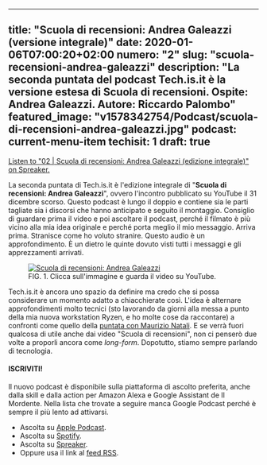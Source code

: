  ---
title: "Scuola di recensioni: Andrea Galeazzi (versione integrale)"
date: 2020-01-06T07:00:20+02:00
numero: "2"
slug: "scuola-recensioni-andrea-galeazzi"
description: "La seconda puntata del podcast Tech.is.it è la versione estesa di Scuola di recensioni. Ospite: Andrea Galeazzi. Autore: Riccardo Palombo"
featured_image: "v1578342754/Podcast/scuola-di-recensioni-andrea-galeazzi.jpg"
podcast: current-menu-item
techisit: 1
draft: true
---

<a class="spreaker-player" href="https://www.spreaker.com/episode/21410669" data-resource="episode_id=21410669" data-width="100%" data-height="200px" data-theme="light" data-playlist="false" data-playlist-continuous="false" data-autoplay="false" data-live-autoplay="false" data-chapters-image="true" data-episode-image-position="right" data-hide-logo="false" data-hide-likes="false" data-hide-comments="false" data-hide-sharing="false" data-hide-download="true" data-cover="https%3A%2F%2Fd3wo5wojvuv7l.cloudfront.net%2Fimages.spreaker.com%2Foriginal%2F15020a5c63f8a4414fee525deddaee85.jpg">Listen to "02 | Scuola di recensioni: Andrea Galeazzi (edizione integrale)" on Spreaker.</a>

La seconda puntata di Tech.is.it è l'edizione integrale di "**Scuola di recensioni: Andrea Galeazzi**", ovvero l'incontro pubblicato su YouTube il 31 dicembre scorso. Questo podcast è lungo il doppio e contiene sia le parti tagliate sia i discorsi che hanno anticipato e seguito il montaggio. Consiglio di guardare prima il video e poi ascoltare il podcast, perché il filmato è più vicino alla mia idea originale e perché porta meglio il mio messaggio. Arriva prima. Stranisce come ho voluto stranire. Questo audio è un approfondimento. È un dietro le quinte dovuto visti tutti i messaggi e gli apprezzamenti arrivati.


<figure>
                    <a
                        href="https://youtu.be/jTwF0E_GRqE" rel="nofollow noopener" target="_blank" title="Vai al video: Scuola di recensioni EP0: Andrea Galeazzi">
                        <img
                            data-src="https://res.cloudinary.com/rim/image/upload/w_auto,c_scale,q_75,f_auto/v1578342878/Podcast/scuola-di-recensioni-andrea-galeazzi-video.jpg" alt="Scuola di recensioni: Andrea Galeazzi" class="cld-responsive lazyload">
                    </a>
                    <figcaption>
                        <span class="description-title">
                            <span>FIG. 1.</span> Clicca sull'immagine e guarda il video su YouTube.
                        </span>
                    </figcaption>
</figure>

Tech.is.it è ancora uno spazio da definire ma credo che si possa considerare un momento adatto a chiacchierate così. L'idea è alternare approfondimenti molto tecnici (sto lavorando da giorni alla messa a punto della mia nuova workstation Ryzen, e ho molte cose da raccontare) a confronti come quello della [puntata con Maurizio Natali](/podcast/tech-is-it-macbook-pro-16 "Alla ricerca del MacBook perduto"). E se verrà fuori qualcosa di utile anche dai video "Scuola di recensioni", non ci penserò due volte a proporli ancora come _long-form_. Dopotutto, stiamo sempre parlando di tecnologia.

#### ISCRIVITI!

Il nuovo podcast è disponibile sulla piattaforma di ascolto preferita, anche dalla skill e dalla action per Amazon Alexa e Google Assistant de Il Mordente. Nella lista che trovate a seguire manca Google Podcast perché è sempre il più lento ad attivarsi.

- Ascolta su <a href="https://podcasts.apple.com/it/podcast/tech-is-it/id1492275528" target="_blank" rel="nofollow noopener" title="Ascolta Tech.is.it su Apple Podcast">Apple Podcast</a>.
- Ascolta su <a href="https://open.spotify.com/show/0YsuYqJ8tY7E6PyDfNLOVQ" title="Ascolta Tech.is.it su Spotify" target="_blank" rel="nofollow noopener">Spotify</a>.
- Ascolta su <a href="https://www.spreaker.com/show/tech-is-it" title="Ascolta Tech.is.it su Spreaker" target="_blank" rel="nofollow noopener">Spreaker</a>.
- Oppure usa il link al <a href="https://www.spreaker.com/show/4176168/episodes/feed" title="RSS Tech.is.it" target="_blank" rel="nofollow noopener">feed RSS</a>.
</ol>